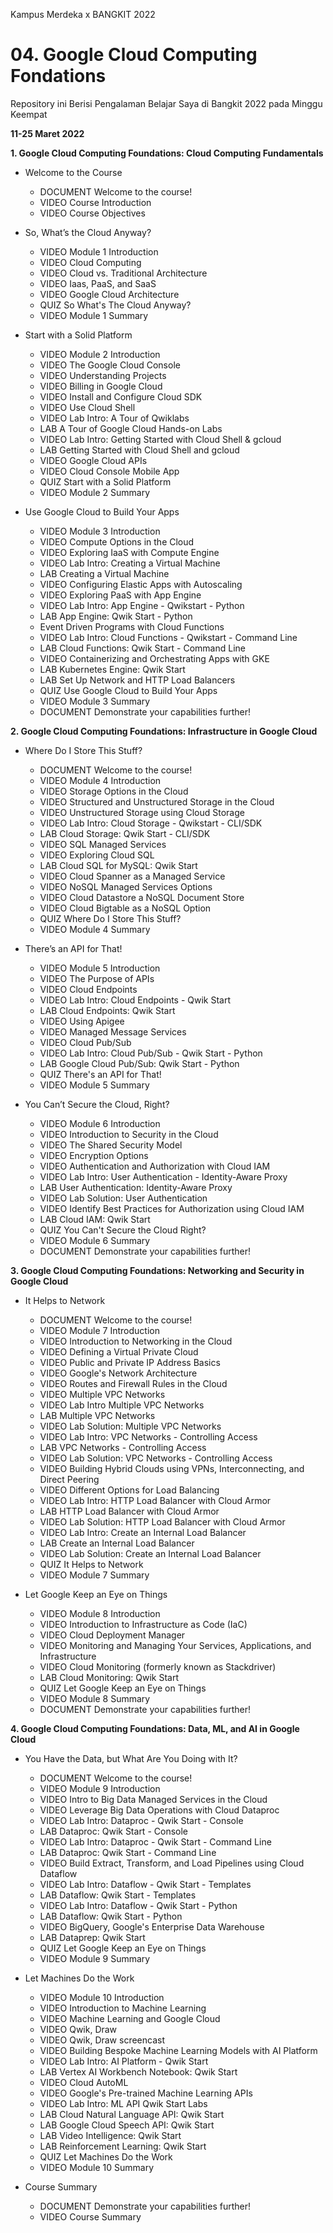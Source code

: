 Kampus Merdeka x BANGKIT 2022
# 04. Google Cloud Computing Fondations
Repository ini Berisi Pengalaman Belajar Saya di Bangkit 2022 pada Minggu Keempat  

**11-25 Maret 2022**  

**1.  Google Cloud Computing Foundations: Cloud Computing Fundamentals**  
   * Welcome to the Course
      * DOCUMENT Welcome to the course!
      * VIDEO Course Introduction
      * VIDEO Course Objectives
      
   * So, What’s the Cloud Anyway?
      * VIDEO Module 1 Introduction
      * VIDEO Cloud Computing
      * VIDEO Cloud vs. Traditional Architecture
      * VIDEO Iaas, PaaS, and SaaS
      * VIDEO Google Cloud Architecture
      * QUIZ So What's The Cloud Anyway?
      * VIDEO Module 1 Summary
      
   * Start with a Solid Platform
      * VIDEO Module 2 Introduction
      * VIDEO The Google Cloud Console
      * VIDEO Understanding Projects
      * VIDEO Billing in Google Cloud
      * VIDEO Install and Configure Cloud SDK
      * VIDEO Use Cloud Shell
      * VIDEO Lab Intro: A Tour of Qwiklabs
      * LAB A Tour of Google Cloud Hands-on Labs
      * VIDEO Lab Intro: Getting Started with Cloud Shell & gcloud
      * LAB Getting Started with Cloud Shell and gcloud
      * VIDEO Google Cloud APIs
      * VIDEO Cloud Console Mobile App
      * QUIZ Start with a Solid Platform
      * VIDEO Module 2 Summary
      
   * Use Google Cloud to Build Your Apps
      * VIDEO Module 3 Introduction
      * VIDEO Compute Options in the Cloud
      * VIDEO Exploring IaaS with Compute Engine
      * VIDEO Lab Intro: Creating a Virtual Machine
      * LAB Creating a Virtual Machine
      * VIDEO Configuring Elastic Apps with Autoscaling
      * VIDEO Exploring PaaS with App Engine
      * VIDEO Lab Intro: App Engine - Qwikstart - Python
      * LAB App Engine: Qwik Start - Python
      * Event Driven Programs with Cloud Functions
      * VIDEO Lab Intro: Cloud Functions - Qwikstart - Command Line
      * LAB Cloud Functions: Qwik Start - Command Line
      * VIDEO Containerizing and Orchestrating Apps with GKE
      * LAB Kubernetes Engine: Qwik Start
      * LAB Set Up Network and HTTP Load Balancers
      * QUIZ Use Google Cloud to Build Your Apps
      * VIDEO Module 3 Summary
      * DOCUMENT Demonstrate your capabilities further!
  
**2.  Google Cloud Computing Foundations: Infrastructure in Google Cloud**  
   * Where Do I Store This Stuff?
      * DOCUMENT Welcome to the course!
      * VIDEO Module 4 Introduction
      * VIDEO Storage Options in the Cloud
      * VIDEO Structured and Unstructured Storage in the Cloud
      * VIDEO Unstructured Storage using Cloud Storage
      * VIDEO Lab Intro: Cloud Storage - Qwikstart - CLI/SDK
      * LAB Cloud Storage: Qwik Start - CLI/SDK
      * VIDEO SQL Managed Services
      * VIDEO Exploring Cloud SQL
      * LAB Cloud SQL for MySQL: Qwik Start
      * VIDEO Cloud Spanner as a Managed Service
      * VIDEO NoSQL Managed Services Options
      * VIDEO Cloud Datastore a NoSQL Document Store
      * VIDEO Cloud Bigtable as a NoSQL Option
      * QUIZ Where Do I Store This Stuff?
      * VIDEO Module 4 Summary
      
   * There’s an API for That!
      * VIDEO Module 5 Introduction
      * VIDEO The Purpose of APIs
      * VIDEO Cloud Endpoints
      * VIDEO Lab Intro: Cloud Endpoints - Qwik Start
      * LAB Cloud Endpoints: Qwik Start
      * VIDEO Using Apigee
      * VIDEO Managed Message Services
      * VIDEO Cloud Pub/Sub
      * VIDEO Lab Intro: Cloud Pub/Sub - Qwik Start - Python
      * LAB Google Cloud Pub/Sub: Qwik Start - Python
      * QUIZ There's an API for That!
      * VIDEO Module 5 Summary
      
   * You Can’t Secure the Cloud, Right?
      * VIDEO Module 6 Introduction
      * VIDEO Introduction to Security in the Cloud
      * VIDEO The Shared Security Model
      * VIDEO Encryption Options
      * VIDEO Authentication and Authorization with Cloud IAM
      * VIDEO Lab Intro: User Authentication - Identity-Aware Proxy
      * LAB User Authentication: Identity-Aware Proxy
      * VIDEO Lab Solution: User Authentication
      * VIDEO Identify Best Practices for Authorization using Cloud IAM
      * LAB Cloud IAM: Qwik Start
      * QUIZ You Can't Secure the Cloud Right?
      * VIDEO Module 6 Summary
      * DOCUMENT Demonstrate your capabilities further!
 
 **3. Google Cloud Computing Foundations: Networking and Security in Google Cloud**  
   * It Helps to Network
      * DOCUMENT Welcome to the course!
      * VIDEO Module 7 Introduction
      * VIDEO Introduction to Networking in the Cloud
      * VIDEO Defining a Virtual Private Cloud
      * VIDEO Public and Private IP Address Basics
      * VIDEO Google's Network Architecture
      * VIDEO Routes and Firewall Rules in the Cloud
      * VIDEO Multiple VPC Networks
      * VIDEO Lab Intro Multiple VPC Networks
      * LAB Multiple VPC Networks
      * VIDEO Lab Solution: Multiple VPC Networks
      * VIDEO Lab Intro: VPC Networks - Controlling Access
      * LAB VPC Networks - Controlling Access
      * VIDEO Lab Solution: VPC Networks - Controlling Access
      * VIDEO Building Hybrid Clouds using VPNs, Interconnecting, and Direct Peering
      * VIDEO Different Options for Load Balancing
      * VIDEO Lab Intro: HTTP Load Balancer with Cloud Armor
      * LAB HTTP Load Balancer with Cloud Armor
      * VIDEO Lab Solution: HTTP Load Balancer with Cloud Armor
      * VIDEO Lab Intro: Create an Internal Load Balancer
      * LAB Create an Internal Load Balancer
      * VIDEO Lab Solution: Create an Internal Load Balancer
      * QUIZ It Helps to Network
      * VIDEO Module 7 Summary
      
   * Let Google Keep an Eye on Things
      * VIDEO Module 8 Introduction
      * VIDEO Introduction to Infrastructure as Code (IaC)
      * VIDEO Cloud Deployment Manager
      * VIDEO Monitoring and Managing Your Services, Applications, and Infrastructure
      * VIDEO Cloud Monitoring (formerly known as Stackdriver)
      * LAB Cloud Monitoring: Qwik Start
      * QUIZ Let Google Keep an Eye on Things
      * VIDEO Module 8 Summary
      * DOCUMENT Demonstrate your capabilities further!
    
**4. Google Cloud Computing Foundations: Data, ML, and AI in Google Cloud**  
   * You Have the Data, but What Are You Doing with It?
      * DOCUMENT Welcome to the course!
      * VIDEO Module 9 Introduction
      * VIDEO Intro to Big Data Managed Services in the Cloud
      * VIDEO Leverage Big Data Operations with Cloud Dataproc
      * VIDEO Lab Intro: Dataproc - Qwik Start - Console
      * LAB Dataproc: Qwik Start - Console
      * VIDEO Lab Intro: Dataproc - Qwik Start - Command Line
      * LAB Dataproc: Qwik Start - Command Line
      * VIDEO Build Extract, Transform, and Load Pipelines using Cloud Dataflow
      * VIDEO Lab Intro: Dataflow - Qwik Start - Templates
      * LAB Dataflow: Qwik Start - Templates
      * VIDEO Lab Intro: Dataflow - Qwik Start - Python
      * LAB Dataflow: Qwik Start - Python
      * VIDEO BigQuery, Google's Enterprise Data Warehouse
      * LAB Dataprep: Qwik Start
      * QUIZ Let Google Keep an Eye on Things
      * VIDEO Module 9 Summary
      
   * Let Machines Do the Work
      * VIDEO Module 10 Introduction
      * VIDEO Introduction to Machine Learning
      * VIDEO Machine Learning and Google Cloud
      * VIDEO Qwik, Draw
      * VIDEO Qwik, Draw screencast
      * VIDEO Building Bespoke Machine Learning Models with AI Platform
      * VIDEO Lab Intro: AI Platform - Qwik Start
      * LAB Vertex AI Workbench Notebook: Qwik Start
      * VIDEO Cloud AutoML
      * VIDEO Google's Pre-trained Machine Learning APIs
      * VIDEO Lab Intro: ML API Qwik Start Labs
      * LAB Cloud Natural Language API: Qwik Start
      * LAB Google Cloud Speech API: Qwik Start
      * LAB Video Intelligence: Qwik Start
      * LAB Reinforcement Learning: Qwik Start
      * QUIZ Let Machines Do the Work
      * VIDEO Module 10 Summary
      
  * Course Summary
      * DOCUMENT Demonstrate your capabilities further!
      * VIDEO Course Summary
